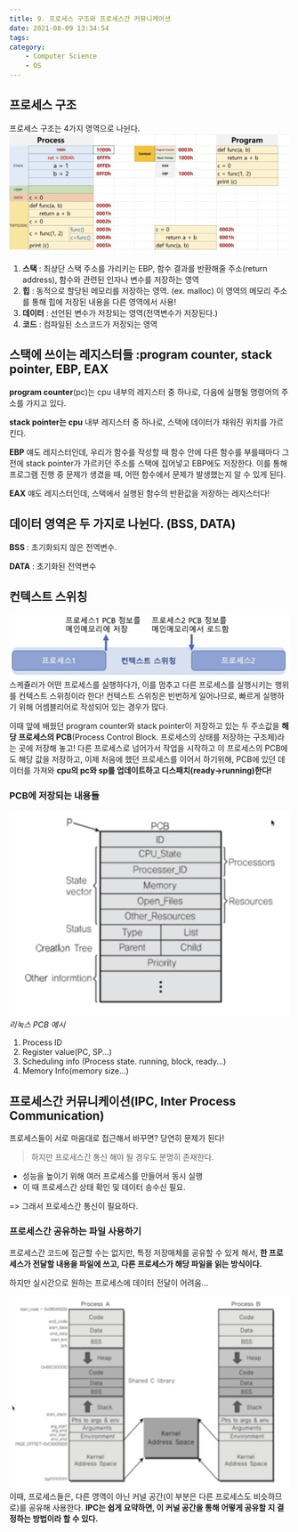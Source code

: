 ```yaml
---
title: 9. 프로세스 구조와 프로세스간 커뮤니케이션
date: 2021-08-09 13:34:54
tags:
category:
    - Computer Science
    - OS
---
```


## 프로세스 구조

프로세스 구조는 4가지 영역으로 나뉜다.
![](/img/os/os9-1.png)
1. **스택** : 최상단 스택 주소를 가리키는 EBP, 함수 결과를 반환해줄 주소(return address), 함수와 관련된 인자나 변수를 저장하는 영역
2. **힙** : 동적으로 할당된 메모리를 저장하는 영역. (ex. malloc) 이 영역의 메모리 주소를 통해 힙에 저장된 내용을 다른 영역에서 사용!
3. **데이터** : 선언된 변수가 저장되는 영역(전역변수가 저장된다.)
4. **코드** : 컴파일된 소스코드가 저장되는 영역


## 스택에 쓰이는 레지스터들 :program counter, stack pointer, EBP, EAX
**program counter**(pc)는 cpu 내부의 레지스터 중 하나로, 다음에 실행될 명령어의 주소를 가지고 있다.


**stack pointer는 cpu** 내부 레지스터 중 하나로, 스택에 데이터가 채워진 위치를 가르킨다.


**EBP** 얘도 레지스터인데, 우리가 함수를 작성할 때 함수 안에 다른 함수를 부를때마다 그 전에 stack pointer가 가르키던 주소를 스택에 집어넣고 EBP에도 저장한다.
이를 통해 프로그램 진행 중 문제가 생겼을 때, 어떤 함수에서 문제가 발생했는지 알 수 있게 된다.


**EAX** 얘도 레지스터인데, 스택에서 실행된 함수의 반환값을 저장하는 레지스터다!


## 데이터 영역은 두 가지로 나뉜다. (BSS, DATA)
**BSS** : 초기화되지 않은 전역변수.


**DATA** : 초기화된 전역변수


## 컨텍스트 스위칭
![](/img/os/os9-3.png)
스케쥴러가 어떤 프로세스를 실행하다가, 이를 멈추고 다른 프로세스를 실행시키는 행위를 컨텍스트 스위칭이라 한다!
컨텍스트 스위칭은 빈번하게 일어나므로, 빠르게 실행하기 위해 어셈블리어로 작성되어 있는 경우가 많다.

이때 앞에 배웠던 program counter와 stack pointer이 저장하고 있는 두 주소값을 
**해당 프로세스의 PCB**(Process Control Block. 프로세스의 상태를 저장하는 구조체)라는 곳에 저장해 놓고!
다른 프로세스로 넘어가서 작업을 시작하고 이 프로세스의 PCB에도 해당 값을 저장하고,
이제 처음에 했던 프로세스를 이어서 하기위해, PCB에 있던 데이터를 가져와 **cpu의 pc와 sp를 업데이트하고 디스패치(ready->running)한다!**


### PCB에 저장되는 내용들
![](/img/os/os9-2.png)
*리눅스 PCB 예시*


1. Process ID
2. Register value(PC, SP...)
3. Scheduling info (Process state. running, block, ready...)
4. Memory Info(memory size...)


## 프로세스간 커뮤니케이션(IPC, Inter Process Communication)
프로세스들이 서로 마음대로 접근해서 바꾸면? 당연히 문제가 된다!


> 하지만 프로세스간 통신 해야 될 경우도 분명히 존재한다.

- 성능을 높이기 위해 여러 프로세스를 만들어서 동시 실행
- 이 때 프로세스간 상태 확인 및 데이터 송수신 필요.


=> 그래서 프로세스간 통신이 필요하다.


### 프로세스간 공유하는 파일 사용하기
프로세스간 코드에 접근할 수는 없지만, 특정 저장매체를 공유할 수 있게 해서,
**한 프로세스가 전달할 내용을 파일에 쓰고, 다른 프로세스가 해당 파일을 읽는 방식이다.**


하지만 실시간으로 원하는 프로세스에 데이터 전달이 어려움...


![](/img/os/os9-4.png)
이때, 프로세스들은, 다른 영역이 아닌 커널 공간(이 부분은 다른 프로세스도 비슷하므로)를 공유해 사용한다.
**IPC는 쉽게 요약하면, 이 커널 공간을 통해 어떻게 공유할 지 결정하는 방법이라 할 수 있다.**